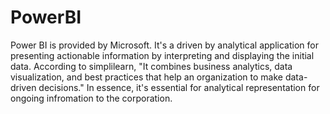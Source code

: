# PowerBI
Power BI is provided by Microsoft. It's a driven by analytical application for presenting actionable information by interpreting and displaying the initial data. According to simplilearn, "It combines business analytics, data visualization, and best practices that help an organization to make data-driven decisions." In essence, it's essential for analytical representation for ongoing infromation to the corporation.
